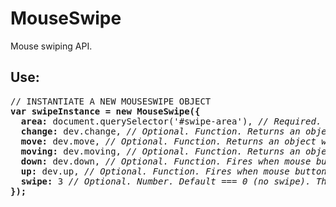 # MouseSwipe
Mouse swiping API.

<h2>Use:</h2>
<pre>
// INSTANTIATE A NEW MOUSESWIPE OBJECT
<strong>var swipeInstance = new MouseSwipe({</strong>
  <strong>area:</strong> document.querySelector('#swipe-area'), <em>// Required. Area to track as an element.</em>
  <strong>change:</strong> dev.change, <em>// Optional. Function. Returns an object with ms, x, and y as the difference between the mouseup and mousedown events.</em>
  <strong>move:</strong> dev.move, <em>// Optional. Function. Returns an object with ms, x, and y as the ellapsed current datetime ms stamp, x and y coordinates since mousedown.</em>
  <strong>moving:</strong> dev.moving, <em>// Optional. Function. Returns an object with ms, x, and y as the current datetime ms stamp, x and y coordinates.</em>
  <strong>down:</strong> dev.down, <em>// Optional. Function. Fires when mouse button is pressed.</em>
  <strong>up:</strong> dev.up, <em>// Optional. Function. Fires when mouse button is released.</em>
  <strong>swipe:</strong> 3 <em>// Optional. Number. Default === 0 (no swipe). The precision of what is considered a swipe. 1 === 45 degrees, 2 === 22.5 degrees, 3 === 15 degrees, etc. Returns swipe directions as lowercase strings 'left','right','up' or 'down'.</em>
<strong>});</strong>
</pre>
